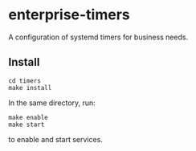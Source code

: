 enterprise-timers
=================

<p>A configuration of systemd timers for business needs.</p>

Install
-------

```
cd timers
make install
```

In the same directory, run:

```
make enable
make start
```
to enable and start services.
